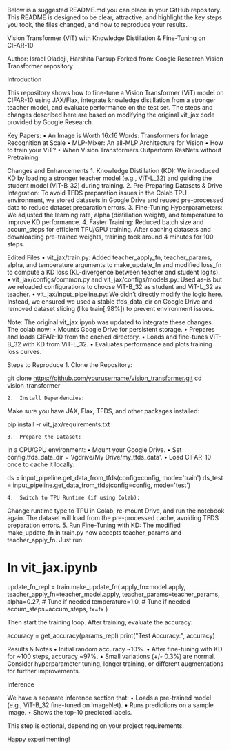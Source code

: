 Below is a suggested README.md you can place in your GitHub repository. This README is designed to be clear, attractive, and highlight the key steps you took, the files changed, and how to reproduce your results.

Vision Transformer (ViT) with Knowledge Distillation & Fine-Tuning on CIFAR-10

Author: Israel Oladeji, Harshita Parsup
Forked from: Google Research Vision Transformer repository

Introduction

This repository shows how to fine-tune a Vision Transformer (ViT) model on CIFAR-10 using JAX/Flax, integrate knowledge distillation from a stronger teacher model, and evaluate performance on the test set. The steps and changes described here are based on modifying the original vit_jax code provided by Google Research.

Key Papers:
	•	An Image is Worth 16x16 Words: Transformers for Image Recognition at Scale
	•	MLP-Mixer: An all-MLP Architecture for Vision
	•	How to train your ViT?
	•	When Vision Transformers Outperform ResNets without Pretraining

Changes and Enhancements
	1.	Knowledge Distillation (KD):
We introduced KD by loading a stronger teacher model (e.g., ViT-L_32) and guiding the student model (ViT-B_32) during training.
	2.	Pre-Preparing Datasets & Drive Integration:
To avoid TFDS preparation issues in the Colab TPU environment, we stored datasets in Google Drive and reused pre-processed data to reduce dataset preparation errors.
	3.	Fine-Tuning Hyperparameters:
We adjusted the learning rate, alpha (distillation weight), and temperature to improve KD performance.
	4.	Faster Training:
Reduced batch size and accum_steps for efficient TPU/GPU training. After caching datasets and downloading pre-trained weights, training took around 4 minutes for 100 steps.

Edited Files
	•	vit_jax/train.py:
Added teacher_apply_fn, teacher_params, alpha, and temperature arguments to make_update_fn and modified loss_fn to compute a KD loss (KL-divergence between teacher and student logits).
	•	vit_jax/configs/common.py and vit_jax/configs/models.py:
Used as-is but we reloaded configurations to choose ViT-B_32 as student and ViT-L_32 as teacher.
	•	vit_jax/input_pipeline.py:
We didn’t directly modify the logic here. Instead, we ensured we used a stable tfds_data_dir on Google Drive and removed dataset slicing (like train[:98%]) to prevent environment issues.

Note: The original vit_jax.ipynb was updated to integrate these changes. The colab now:
	•	Mounts Google Drive for persistent storage.
	•	Prepares and loads CIFAR-10 from the cached directory.
	•	Loads and fine-tunes ViT-B_32 with KD from ViT-L_32.
	•	Evaluates performance and plots training loss curves.

Steps to Reproduce
	1.	Clone the Repository:

git clone https://github.com/yourusername/vision_transformer.git
cd vision_transformer


	2.	Install Dependencies:
Make sure you have JAX, Flax, TFDS, and other packages installed:

pip install -r vit_jax/requirements.txt


	3.	Prepare the Dataset:
In a CPU/GPU environment:
	•	Mount your Google Drive.
	•	Set config.tfds_data_dir = '/gdrive/My Drive/my_tfds_data'.
	•	Load CIFAR-10 once to cache it locally:

ds = input_pipeline.get_data_from_tfds(config=config, mode='train')
ds_test = input_pipeline.get_data_from_tfds(config=config, mode='test')


	4.	Switch to TPU Runtime (if using Colab):
Change runtime type to TPU in Colab, re-mount Drive, and run the notebook again. The dataset will load from the pre-processed cache, avoiding TFDS preparation errors.
	5.	Run Fine-Tuning with KD:
The modified make_update_fn in train.py now accepts teacher_params and teacher_apply_fn. Just run:

# In vit_jax.ipynb
update_fn_repl = train.make_update_fn(
    apply_fn=model.apply,
    teacher_apply_fn=teacher_model.apply,
    teacher_params=teacher_params,
    alpha=0.27,      # Tune if needed
    temperature=1.0, # Tune if needed
    accum_steps=accum_steps,
    tx=tx
)

Then start the training loop. After training, evaluate the accuracy:

accuracy = get_accuracy(params_repl)
print("Test Accuracy:", accuracy)



Results & Notes
	•	Initial random accuracy ~10%.
	•	After fine-tuning with KD for ~100 steps, accuracy ~97%.
	•	Small variations (+/- 0.3%) are normal. Consider hyperparameter tuning, longer training, or different augmentations for further improvements.

Inference

We have a separate inference section that:
	•	Loads a pre-trained model (e.g., ViT-B_32 fine-tuned on ImageNet).
	•	Runs predictions on a sample image.
	•	Shows the top-10 predicted labels.

This step is optional, depending on your project requirements.

Happy experimenting!
